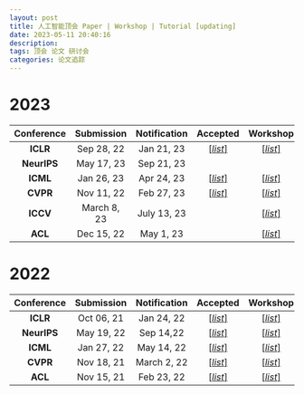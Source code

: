 ```yaml
---
layout: post
title: 人工智能顶会 Paper | Workshop | Tutorial [updating]
date: 2023-05-11 20:40:16
description: 
tags: 顶会 论文 研讨会
categories: 论文追踪
---
```


# 2023

| Conference | Submission | Notification | Accepted | Workshop | Tutorial |
| :---: | :---: | :---: | :---: | :---: | :---: |
| **ICLR**      | Sep 28, 22      | Jan 21, 23 |[[*list*]](https://iclr.cc/virtual/2023/papers.html) | [[*list*]](https://iclr.cc/virtual/2023/events/workshop)| |
| **NeurIPS**   | May 17, 23       | Sep 21, 23  |  |  |  |
| **ICML**      | Jan 26, 23      | Apr 24, 23 |[[*list*]](https://icml.cc/virtual/2023/papers.html) | [[*list*]](https://icml.cc/virtual/2023/events/workshop) | [[*list*]](https://icml.cc/virtual/2023/events/tutorial) |
| **CVPR**      |  Nov 11, 22     | Feb 27, 23 | [[*list*]](https://cvpr2023.thecvf.com/Conferences/2023/AcceptedPapers) | [[*list*]](https://cvpr2023.thecvf.com/Conferences/2023/workshop-list)| [[*list*]](https://cvpr2023.thecvf.com/Conferences/2023/tutorial-list) |
| **ICCV**      |March 8, 23       | July 13, 23 |  | [[*list*]](https://iccv2023.thecvf.com/list.of.accepted.workshops-363300-4-31-33.php) |  |
| **ACL**       |Dec 15, 22       | May 1, 23 |  | [[*list*]](https://2023.aclweb.org/program/workshops/) | [[*list*]](https://2023.aclweb.org/program/tutorials/) |

# 2022

| Conference | Submission | Notification | Accepted | Workshop | Tutorial |
| :---: | :---: | :---: | :---: | :---: | :---: |
| **ICLR** | Oct 06, 21 |  Jan 24, 22| [[*list*]](https://iclr.cc/virtual/2022/papers.html) |[[*list*]](https://iclr.cc/virtual/2022/events/workshop)  |  |
| **NeurIPS** |May 19, 22  | 	Sep 14,22 | [[*list*]](https://nips.cc/virtual/2022/papers.html) | [[*list*]](https://nips.cc/virtual/2022/events/workshop) |[[*list*]](https://nips.cc/virtual/2022/events/tutorial) |
| **ICML** |Jan 27, 22  | May 14, 22 | [[*list*]](https://icml.cc/virtual/2022/papers.html) |[[*list*]](https://icml.cc/virtual/2022/events/workshop) | [[*list*]](https://icml.cc/virtual/2022/events/Tutorial) |
| **CVPR** | Nov 18, 21 | March 2, 22 |[[*list*]](https://openaccess.thecvf.com/CVPR2022?day=all)  |[[*list*]](https://cvpr2022.thecvf.com/workshop-schedule)  |[[*list*]](https://cvpr2022.thecvf.com/tutorial-list)|
| **ACL** | Nov 15, 21 | Feb 23, 22 | [[*list*]](https://www.2022.aclweb.org/papers) | [[*list*]](https://www.2022.aclweb.org/workshops) | [[*list*]](https://www.2022.aclweb.org/tutorials) |

